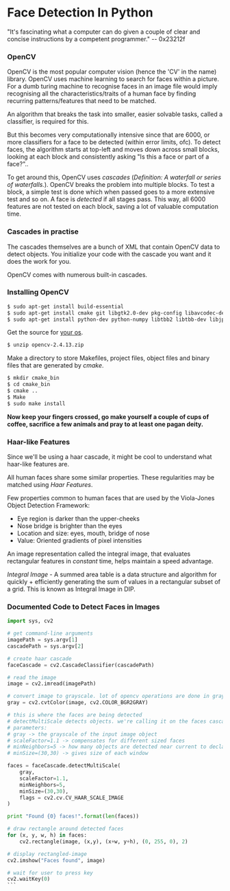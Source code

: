 # Face Detection In Python

"It's fascinating what a computer can do given a couple of clear and concise instructions by a competent programmer." -- 0x23212f

### OpenCV

OpenCV is the most popular computer vision (hence the 'CV' in the name) library. OpenCV uses machine learning to search for faces within a picture. For a dumb turing machine to recognise faces in an image file would imply recognising all the characteristics/traits of a human face by finding recurring patterns/features that need to be matched.

An algorithm that breaks the task into smaller, easier solvable tasks, called a classifier, is required for this.

But this becomes very computationally intensive since that are 6000, or more classifiers for a face to be detected (within error limits, ofc). To detect faces, the algorithm starts at top-left and moves down across small blocks, looking at each block and consistently asking "Is this a face or part of a face?"..

To get around this, OpenCV uses *cascades* (*Definition: A waterfall or series of waterfalls.*). OpenCV breaks the problem into multiple blocks. To test a block, a simple test is done which when passed goes to a more extensive test and so on. A face is *detected* if all stages pass. This way, all 6000 features are not tested on each block, saving a lot of valuable computation time.

### Cascades in practise

The cascades themselves are a bunch of XML that contain OpenCV data to detect objects. You initialize your code with the cascade you want and it does the work for you.

OpenCV comes with numerous built-in cascades.

### Installing OpenCV

```sh
$ sudo apt-get install build-essential
$ sudo apt-get install cmake git libgtk2.0-dev pkg-config libavcodec-dev libavformat-dev libswscale-dev
$ sudo apt-get install python-dev python-numpy libtbb2 libtbb-dev libjpeg-dev libpng-dev libtiff-dev libjasper-dev libdc1394-22-dev
```

Get the source for [your os](http://opencv.org/downloads.html).

```sh
$ unzip opencv-2.4.13.zip
```
Make a directory to store Makefiles, project files, object files and binary files that are generated by *cmake*.

```sh
$ mkdir cmake_bin
$ cd cmake_bin
$ cmake ..
$ Make
$ sudo make install
```

**Now keep your fingers crossed, go make yourself a couple of cups of coffee, sacrifice a few animals and pray to at least one pagan deity.**

### Haar-like Features

Since we'll be using a haar cascade, it might be cool to understand what haar-like features are.

All human faces share some similar properties. These regularities may be matched using *Haar Features*.

Few properties common to human faces that are used by the Viola-Jones Object Detection Framework:
- Eye region is darker than the upper-cheeks
- Nose bridge is brighter than the eyes
- Location and size: eyes, mouth, bridge of nose
- Value: Oriented gradients of pixel intensities

An image representation called the integral image, that evaluates rectangular features in *constant* time, helps maintain a speed advantage.

*Integral Image* - A summed area table is a data structure and algorithm for quickly + efficiently generating the sum of values in a rectangular subset of a grid. This is known as Integral Image in DIP.

### Documented Code to Detect Faces in Images

````python
import sys, cv2

# get command-line arguments
imagePath = sys.argv[1]
cascadePath = sys.argv[2]

# create haar cascade
faceCascade = cv2.CascadeClassifier(cascadePath)

# read the image
image = cv2.imread(imagePath)

# convert image to grayscale. lot of opencv operations are done in grayscale.
gray = cv2.cvtColor(image, cv2.COLOR_BGR2GRAY)

# this is where the faces are being detected
# detectMultiScale detects objects. we're calling it on the faces cascade
# parameters:
# gray -> the grayscale of the input image object
# scaleFactor=1.1 -> compensates for different sized faces
# minNeighbors=5 -> how many objects are detected near current to declare face found
# minSize=(30,30) -> gives size of each window

faces = faceCascade.detectMultiScale(
	gray,
	scaleFactor=1.1,
	minNeighbors=5,
	minSize=(30,30),
	flags = cv2.cv.CV_HAAR_SCALE_IMAGE
)

print "Found {0} faces!".format(len(faces))

# draw rectangle around detected faces
for (x, y, w, h) in faces:
	cv2.rectangle(image, (x,y), (x+w, y+h), (0, 255, 0), 2)

# display rectangled-image
cv2.imshow("Faces found", image)

# wait for user to press key
cv2.waitKey(0)
```
